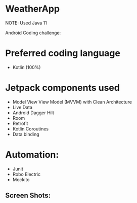 # WeatherApp
NOTE: Used Java 11

Android Coding challenge:

# Preferred coding language
- Kotlin (100%)

# Jetpack components used
- Model View View Model (MVVM) with Clean Architecture
- Live Data
- Android Dagger Hilt
- Room
- Retrofit
- Kotlin Coroutines
- Data binding

# Automation:

- Junit
- Robo Electric
- Mockito

## Screen Shots: